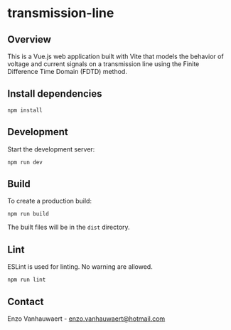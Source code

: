 # transmission-line

## Overview

This is a Vue.js web application built with Vite that models the behavior of voltage and
current signals on a transmission line using the Finite Difference Time Domain (FDTD) method.

## Install dependencies

```
npm install
```

## Development

Start the development server:

```
npm run dev
```

## Build

To create a production build:

```
npm run build
```

The built files will be in the `dist` directory.

## Lint

ESLint is used for linting. No warning are allowed.

```
npm run lint
```

## Contact

Enzo Vanhauwaert - enzo.vanhauwaert@hotmail.com
